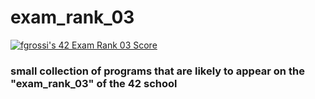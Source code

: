 # exam_rank_03
[![fgrossi's 42 Exam Rank 03 Score](https://badge42.vercel.app/api/v2/cl2p9nrdq006809kxlac8prrc/project/2567442)](https://github.com/JaeSeoKim/badge42)
### small collection of programs that are likely to appear on the "exam_rank_03" of the 42 school
